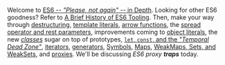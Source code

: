 Welcome to [ES6 -- _"Please, not again"_ -- in Depth][1]. Looking for other ES6 goodness? Refer to [A Brief History of ES6 Tooling][2]. Then, make your way through [destructuring][3], [template literals][4], [arrow functions][5], the [spread operator and rest parameters][6], improvements coming to [object literals][7], the new [_classes_][8] sugar on top of prototypes, [`let`, `const`, and the _"Temporal Dead Zone"_][9], [iterators][10], [generators][11], [Symbols][12], [Maps][13], [WeakMaps, Sets, and WeakSets][14], and [proxies][15]. We'll be discussing _ES6 proxy **traps**_ today.

[1]: /articles/tagged/es6-in-depth
[2]: /articles/a-brief-history-of-es6-tooling
[3]: /articles/es6-destructuring-in-depth
[4]: /articles/es6-template-strings-in-depth
[5]: /articles/es6-arrow-functions-in-depth
[6]: /articles/es6-spread-and-butter-in-depth
[7]: /articles/es6-object-literal-features-in-depth
[8]: /articles/es6-classes-in-depth
[9]: /articles/es6-let-const-and-temporal-dead-zone-in-depth
[10]: /articles/es6-iterators-in-depth
[11]: /articles/es6-generators-in-depth
[12]: /articles/es6-symbols-in-depth
[13]: /articles/es6-maps-in-depth
[14]: /articles/es6-weakmaps-sets-and-weaksets-in-depth
[15]: /articles/es6-proxies-in-depth
